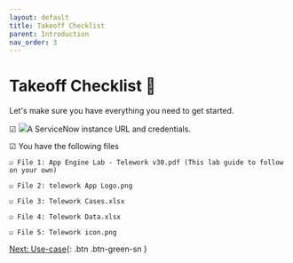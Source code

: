 ```yaml
---
layout: default
title: Takeoff Checklist
parent: Introduction
nav_order: 3
---
```


# Takeoff Checklist 🚀

Let's make sure you have everything you need to get started.

☑ ![](RackMultipart20221028-1-d1lmac_html_ce92986e4935f92b.png)A ServiceNow instance URL and credentials.


☑ You have the following files

    ☑ File 1: App Engine Lab - Telework v30.pdf (This lab guide to follow on your own)

    ☑ File 2: telework App Logo.png

    ☑ File 3: Telework Cases.xlsx

    ☑ File 4: Telework Data.xlsx

    ☑ File 5: Telework icon.png



[Next: Use-case]( ../Part_1_Build_the_Foundation){: .btn .btn-green-sn }